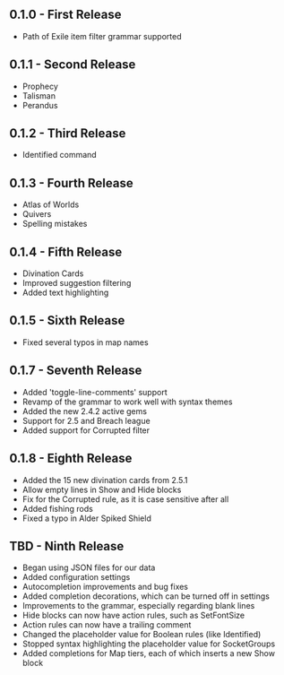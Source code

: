 ## 0.1.0 - First Release
* Path of Exile item filter grammar supported

## 0.1.1 - Second Release
* Prophecy
* Talisman
* Perandus

## 0.1.2 - Third Release
* Identified command

## 0.1.3 - Fourth Release
* Atlas of Worlds
* Quivers
* Spelling mistakes

## 0.1.4 - Fifth Release
* Divination Cards
* Improved suggestion filtering
* Added text highlighting

## 0.1.5 - Sixth Release
* Fixed several typos in map names

## 0.1.7 - Seventh Release
* Added 'toggle-line-comments' support
* Revamp of the grammar to work well with syntax themes
* Added the new 2.4.2 active gems
* Support for 2.5 and Breach league
* Added support for Corrupted filter

## 0.1.8 - Eighth Release
* Added the 15 new divination cards from 2.5.1
* Allow empty lines in Show and Hide blocks
* Fix for the Corrupted rule, as it is case sensitive after all
* Added fishing rods
* Fixed a typo in Alder Spiked Shield

## TBD - Ninth Release
* Began using JSON files for our data
* Added configuration settings
* Autocompletion improvements and bug fixes
* Added completion decorations, which can be turned off in settings
* Improvements to the grammar, especially regarding blank lines
* Hide blocks can now have action rules, such as SetFontSize
* Action rules can now have a trailing comment
* Changed the placeholder value for Boolean rules (like Identified)
* Stopped syntax highlighting the placeholder value for SocketGroups
* Added completions for Map tiers, each of which inserts a new Show block
